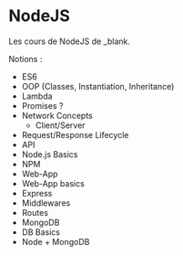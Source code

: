 # NodeJS

Les cours de NodeJS de \_blank.

Notions :
- ES6
 - OOP	(Classes,	Instantiation,	Inheritance)
 - Lambda
 - Promises	?
- Network	Concepts
  - Client/Server
 - Request/Response	Lifecycle
- API
- Node.js	Basics
- NPM
- Web-App
 - Web-App basics
 - Express
 - Middlewares
 - Routes
- MongoDB
 - DB	Basics
 - Node	+	MongoDB
